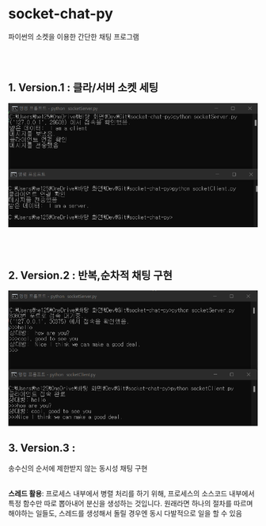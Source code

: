 # socket-chat-py
파이썬의 소켓을 이용한 간단한 채팅 프로그램

<br><br>

## 1. Version.1 : 클라/서버 소켓 세팅
![socket_set](/img_src/socket_set.png)

<br><br>

## 2. Version.2 : 반복,순차적 채팅 구현
![chat_iter](/img_src/v2_socket_iter.png)

## 3. Version.3 : 
송수신의 순서에 제한받지 않는 동시성 채팅 구현<br><br>

**스레드 활용**: 프로세스 내부에서 병렬 처리를 하기 위해, 프로세스의 소스코드 내부에서 특정 함수만 따로 뽑아내어 분신을 생성하는 것입니다. 원래라면 하나의 절차를 따르며 해야하는 일들도, 스레드를 생성해서 돌릴 경우엔 동시 다발적으로 일을 할 수 있음

